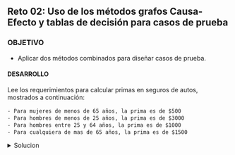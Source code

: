 ## Reto 02: Uso de los métodos grafos Causa-Efecto y tablas de decisión para casos de prueba

### OBJETIVO 

- Aplicar dos métodos combinados para diseñar casos de prueba.

#### DESARROLLO

Lee los requerimientos para calcular primas en seguros de autos, mostrados a continuación:

    - Para mujeres de menos de 65 años, la prima es de $500
    - Para hombres de menos de 25 años, la prima es de $3000
    - Para hombres entre 25 y 64 años, la prima es de $1000
    - Para cualquiera de mas de 65 años, la prima es de $1500

<details>

<summary>Solucion</summary>
1. Identifica las causas y los efectos efectos

![imagen](img/figura_01.png)

2. Elabora los grafos correspondientes:

![imagen](img/figura_02.png)

3. Coloca una restricción de una y solo una porque el sexo puede ser masculino o femenino pero no ambos:

![imagen](img/figura_03.png)

4. Elabora la tabla de decisión

![imagen](img/figura_04.png)

5. Finalmente, elabora los casos de prueba:

![imagen](img/figura_05.png)



</details> 




